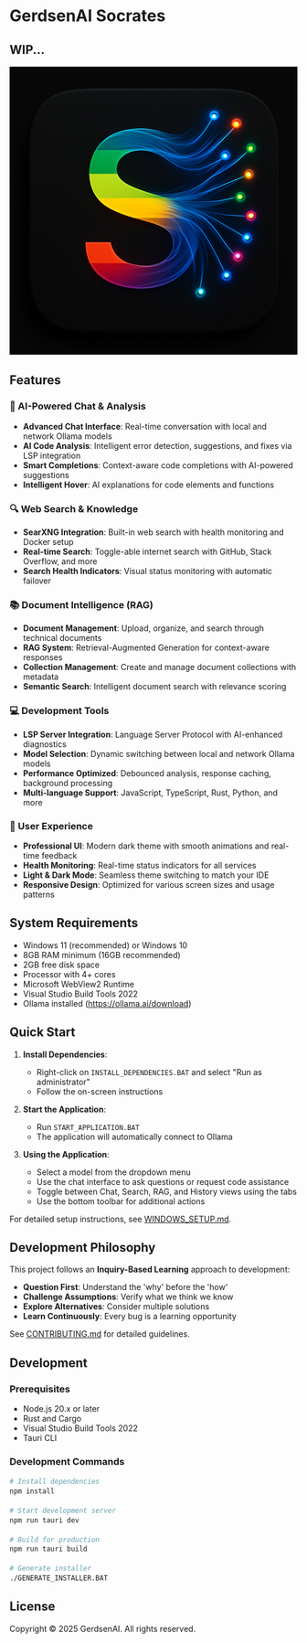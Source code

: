 # GerdsenAI Socrates

## WIP...

![GerdsenAI Socrates](./public/assets/gerdsenai/s-logo.png)

## Features

### **🤖 AI-Powered Chat & Analysis**
- **Advanced Chat Interface**: Real-time conversation with local and network Ollama models
- **AI Code Analysis**: Intelligent error detection, suggestions, and fixes via LSP integration
- **Smart Completions**: Context-aware code completions with AI-powered suggestions
- **Intelligent Hover**: AI explanations for code elements and functions

### **🔍 Web Search & Knowledge**
- **SearXNG Integration**: Built-in web search with health monitoring and Docker setup
- **Real-time Search**: Toggle-able internet search with GitHub, Stack Overflow, and more
- **Search Health Indicators**: Visual status monitoring with automatic failover

### **📚 Document Intelligence (RAG)**
- **Document Management**: Upload, organize, and search through technical documents
- **RAG System**: Retrieval-Augmented Generation for context-aware responses
- **Collection Management**: Create and manage document collections with metadata
- **Semantic Search**: Intelligent document search with relevance scoring

### **💻 Development Tools**
- **LSP Server Integration**: Language Server Protocol with AI-enhanced diagnostics
- **Model Selection**: Dynamic switching between local and network Ollama models
- **Performance Optimized**: Debounced analysis, response caching, background processing
- **Multi-language Support**: JavaScript, TypeScript, Rust, Python, and more

### **🎨 User Experience**
- **Professional UI**: Modern dark theme with smooth animations and real-time feedback
- **Health Monitoring**: Real-time status indicators for all services
- **Light & Dark Mode**: Seamless theme switching to match your IDE
- **Responsive Design**: Optimized for various screen sizes and usage patterns

## System Requirements

- Windows 11 (recommended) or Windows 10
- 8GB RAM minimum (16GB recommended)
- 2GB free disk space
- Processor with 4+ cores
- Microsoft WebView2 Runtime
- Visual Studio Build Tools 2022
- Ollama installed (https://ollama.ai/download)

## Quick Start

1. **Install Dependencies**:
   - Right-click on `INSTALL_DEPENDENCIES.BAT` and select "Run as administrator"
   - Follow the on-screen instructions

2. **Start the Application**:
   - Run `START_APPLICATION.BAT`
   - The application will automatically connect to Ollama

3. **Using the Application**:
   - Select a model from the dropdown menu
   - Use the chat interface to ask questions or request code assistance
   - Toggle between Chat, Search, RAG, and History views using the tabs
   - Use the bottom toolbar for additional actions

For detailed setup instructions, see [WINDOWS_SETUP.md](./WINDOWS_SETUP.md).

## Development Philosophy

This project follows an **Inquiry-Based Learning** approach to development:

- **Question First**: Understand the 'why' before the 'how'
- **Challenge Assumptions**: Verify what we think we know
- **Explore Alternatives**: Consider multiple solutions
- **Learn Continuously**: Every bug is a learning opportunity

See [CONTRIBUTING.md](./CONTRIBUTING.md) for detailed guidelines.

## Development

### Prerequisites

- Node.js 20.x or later
- Rust and Cargo
- Visual Studio Build Tools 2022
- Tauri CLI

### Development Commands

```bash
# Install dependencies
npm install

# Start development server
npm run tauri dev

# Build for production
npm run tauri build

# Generate installer
./GENERATE_INSTALLER.BAT
```

## License

Copyright © 2025 GerdsenAI. All rights reserved.
